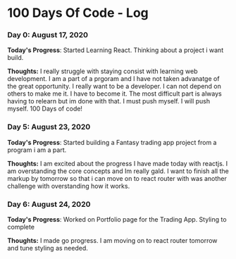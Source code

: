 # 100 Days Of Code - Log

### Day 0: August 17, 2020

**Today's Progress**: Started Learning React. Thinking about a project i want build.

**Thoughts:** I really struggle with staying consist with learning web development. I am a part of a prgoram and I have not taken advanatge of the great opportunity. I really want to be a developer. I can not depend on others to make me it. I have to become it. The most difficult part is always having to relearn but im done with that. I must push myself. I will push myself. 100 Days of code!

### Day 5: August 23, 2020

**Today's Progress**: Started building a Fantasy trading app project from a program i am a part.

**Thoughts:** I am excited about the progress I have made today with reactjs. I am overstanding the core concepts and Im really gald. I want to finish all the markup by tomorrow so that i can move on to react router with was another challenge with overstanding how it works.  

### Day 6: August 24, 2020

**Today's Progress**: Worked on Portfolio page for the Trading App. Styling to complete

**Thoughts:** I made go progress. I am moving on to react router tomorrow and tune styling as needed.